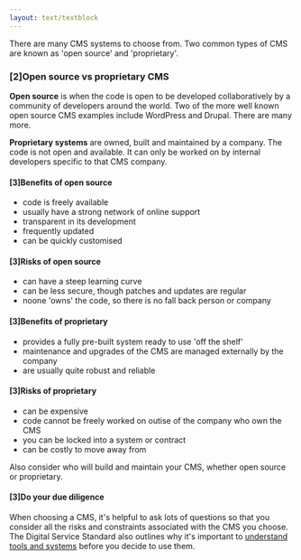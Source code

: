 ```yaml
---
layout: text/textblock
---
```

There are many CMS systems to choose from. Two common types of CMS are known as 'open source' and 'proprietary'.

### [2]Open source vs proprietary CMS
**Open source** is when the code is open to be developed collaboratively by a community of developers around the world. Two of the more well known open source CMS examples include WordPress and Drupal. There are many more. 

**Proprietary systems** are owned, built and maintained by a company. The code is not open and available. It can only be worked on by internal developers specific to that CMS company.

#### [3]Benefits of open source
- code is freely available
- usually have a strong network of online support
- transparent in its development
- frequently updated
- can be quickly customised

#### [3]Risks of open source
- can have a steep learning curve
- can be less secure, though patches and updates are regular 
- noone 'owns' the code, so there is no fall back person or company

#### [3]Benefits of proprietary
- provides a fully pre-built system ready to use 'off the shelf'
- maintenance and upgrades of the CMS are managed externally by the company
- are usually quite robust and reliable

#### [3]Risks of proprietary
- can be expensive
- code cannot be freely worked on outise of the company who own the CMS
- you can be locked into a system or contract
- can be costly to move away from

Also consider who will build and maintain your CMS, whether open source or proprietary.

#### [3]Do your due diligence

When choosing a CMS, it's helpful to ask lots of questions so that you consider all the risks and constraints associated with the CMS you choose. The Digital Service Standard also outlines why it's important to [understand tools and systems](/digital-service-standard/4-tools-and-systems/) before you decide to use them.
